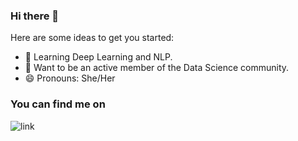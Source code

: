 ### Hi there 👋

Here are some ideas to get you started:

- 🌱 Learning Deep Learning and NLP.
- 👯 Want to be an active member of the Data Science community.
- 😄 Pronouns: She/Her

### You can find me on
![link](linkedin.com/in/ruparna-saha)
